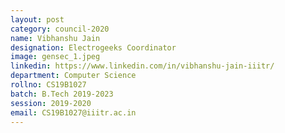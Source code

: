 ```yaml
---
layout: post
category: council-2020
name: Vibhanshu Jain
designation: Electrogeeks Coordinator
image: gensec_1.jpeg
linkedin: https://www.linkedin.com/in/vibhanshu-jain-iiitr/
department: Computer Science
rollno: CS19B1027
batch: B.Tech 2019-2023
session: 2019-2020
email: CS19B1027@iiitr.ac.in
---
```


<!-- @format -->
